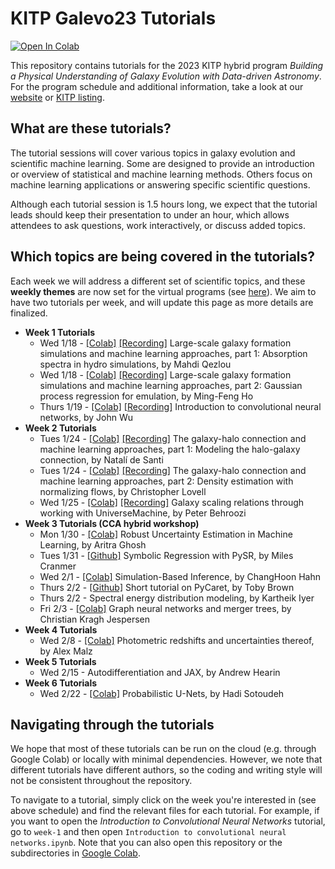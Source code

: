 # KITP Galevo23 Tutorials

[![Open In Colab](https://colab.research.google.com/assets/colab-badge.svg)](https://colab.research.google.com/github/DataDrivenGalaxyEvolution/galevo23-tutorials/)

This repository contains tutorials for the 2023 KITP hybrid program *Building a Physical Understanding of Galaxy Evolution with Data-driven Astronomy*. For the program schedule and additional information, take a look at our [website](https://datadrivengalaxyevolution.github.io) or [KITP listing](https://www.kitp.ucsb.edu/activities/galevo23).

## What are these tutorials?

The tutorial sessions will cover various topics in galaxy evolution and scientific machine learning. Some are designed to provide an introduction or overview of statistical and machine learning methods. Others focus on machine learning applications or answering specific scientific questions. 

Although each tutorial session is 1.5 hours long, we expect that the tutorial leads should keep their presentation to under an hour, which allows attendees to ask questions, work interactively, or discuss added topics. 

## Which topics are being covered in the tutorials?

Each week we will address a different set of scientific topics, and these **weekly themes** are now set for the virtual programs (see [here](https://datadrivengalaxyevolution.github.io/#virtualweeks)). We aim to have two tutorials per week, and will update this page as more details are finalized.


- **Week 1 Tutorials**
    * Wed 1/18 - [[Colab]](https://colab.research.google.com/github/DataDrivenGalaxyEvolution/galevo23-tutorials/blob/main/week-1/Large_scale_galaxy_formation_simulations_and_machine_learning_approaches_Part1_Simulated_absorption_spectra.ipynb) [[Recording]](https://online.kitp.ucsb.edu/online/galevo23/qezlou_ho/) Large-scale galaxy formation simulations and machine learning approaches, part 1: Absorption spectra in hydro simulations, by Mahdi Qezlou
    * Wed 1/18 - [[Colab]](https://colab.research.google.com/github/DataDrivenGalaxyEvolution/galevo23-tutorials/blob/main/week-1/Large_scale_galaxy_formation_simulations_and_machine_learning_approaches_(Part_2)_Gaussian_process_regression_for_emulation.ipynb) [[Recording]](https://online.kitp.ucsb.edu/online/galevo23/qezlou_ho/) Large-scale galaxy formation simulations and machine learning approaches, part 2: Gaussian process regression for emulation, by Ming-Feng Ho
    * Thurs 1/19 - [[Colab]](https://colab.research.google.com/github/DataDrivenGalaxyEvolution/galevo23-tutorials/blob/main/week-1/Introduction%20to%20convolutional%20neural%20networks.ipynb) [[Recording]](https://online.kitp.ucsb.edu/online/galevo23/wu/) Introduction to convolutional neural networks, by John Wu
- **Week 2 Tutorials**
    * Tues 1/24 - [[Colab]](https://colab.research.google.com/github/DataDrivenGalaxyEvolution/galevo23-tutorials/blob/main/week-2/tutorial_on_halo-galaxy_connection/halo-galaxy_connection.ipynb) [[Recording]](https://online.kitp.ucsb.edu/online/galevo23/desanti_lovell/) The galaxy-halo connection and machine learning approaches, part 1: Modeling the halo-galaxy connection, by Natalí de Santi 
    * Tues 1/24 - [[Colab]](https://colab.research.google.com/github/DataDrivenGalaxyEvolution/galevo23-tutorials/blob/main/week-2/tutorial_on_halo-galaxy_connection/Part2%20-%20Normalizing_flows.ipynb) [[Recording]](https://online.kitp.ucsb.edu/online/galevo23/desanti_lovell/) The galaxy-halo connection and machine learning approaches, part 2: Density estimation with normalizing flows, by Christopher Lovell
    * Wed 1/25 - [[Colab]](https://colab.research.google.com/github/DataDrivenGalaxyEvolution/galevo23-tutorials/blob/main/week-2/tutorial_on_universemachine/UniverseMachine_Tutorial.ipynb) [[Recording]](https://online.kitp.ucsb.edu/online/galevo23/behroozi/) Galaxy scaling relations through working with UniverseMachine, by Peter Behroozi
- **Week 3 Tutorials (CCA hybrid workshop)**
    * Mon 1/30 - [[Colab]](https://colab.research.google.com/github/DataDrivenGalaxyEvolution/galevo23-tutorials/blob/main/week-3/robust_uncertainties.ipynb) Robust Uncertainty Estimation in Machine Learning, by Aritra Ghosh
    * Tues 1/31 - [[Github]](https://github.com/MilesCranmer/pysr_tutorial) Symbolic Regression with PySR, by Miles Cranmer
    * Wed 2/1 - [[Colab]](https://colab.research.google.com/github/changhoonhahn/galevo23-tutorials/blob/main/week-3/sbi_tutorial.ipynb) Simulation-Based Inference, by ChangHoon Hahn
    * Thurs 2/2 - [[Github]](https://github.com/drtobybrown/KITP-CCA-Demo/blob/main/notebooks/PyCaret_Regression_Tutorial-Frozen.ipynb) Short tutorial on PyCaret, by Toby Brown
    * Thurs 2/2 - Spectral energy distribution modeling, by Kartheik Iyer
    * Fri 2/3 - [[Colab]](https://colab.research.google.com/github/DataDrivenGalaxyEvolution/galevo23-tutorials/blob/main/week-3/KITP-CCA-GNN-tutorial.ipynb) Graph neural networks and merger trees, by Christian Kragh Jespersen
- **Week 4 Tutorials**
    * Wed 2/8 - [[Colab]](https://colab.research.google.com/github/DataDrivenGalaxyEvolution/galevo23-tutorials/blob/main/week-4/Malz_KITPCCA_photo-z_tutorial.ipynb) Photometric redshifts and uncertainties thereof, by Alex Malz
- **Week 5 Tutorials**
    * Wed 2/15 - Autodifferentiation and JAX, by Andrew Hearin
- **Week 6 Tutorials**
    * Wed 2/22 - [[Colab]](https://colab.research.google.com/github/mhsotoudeh/ProbUNet-Tutorial/blob/main/02%20Rescue%20The%20Randomness.ipynb) Probabilistic U-Nets, by Hadi Sotoudeh

## Navigating through the tutorials

We hope that most of these tutorials can be run on the cloud (e.g. through Google Colab) or locally with minimal dependencies. However, we note that different tutorials have different authors, so the coding and writing style will not be consistent throughout the repository. 

To navigate to a tutorial, simply click on the week you're interested in (see above schedule) and find the relevant files for each tutorial. For example, if you want to open the *Introduction to Convolutional Neural Networks* tutorial, go to `week-1` and then open `Introduction to convolutional neural networks.ipynb`. Note that you can also open this repository or the subdirectories in [Google Colab](https://colab.research.google.com/github/DataDrivenGalaxyEvolution/galevo23-tutorials/).
